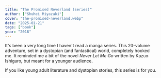 ```yaml
---
title: "The Promised Neverland (series)"
author: ["Shuhei Miyazaki"]
cover: "the-promised-neverland.webp"
date: "2025-01-21"
tags: ["book"]
year: "2018"
---
```


It's been a very long time I haven't read a manga series. This 20-volume adventure, set in a dystopian (and fantastical) world, completely hooked me. It reminded me a bit of the novel <cite>Never Let Me Go</cite> written by Kazuo Ishiguro, but meant for a younger audience.

If you like young adult literature and dystopian stories, this series is for you.
